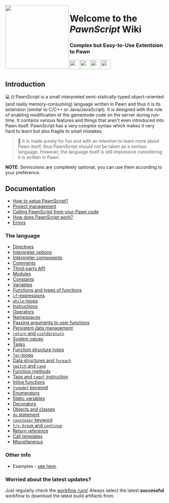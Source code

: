 <p align="left">
  <img height="200" align="left" src="https://cdn.discordapp.com/attachments/1130879376423145522/1134837198336819240/chess-game-piece-clipart-design-illustration-free-png.png">
</p>
<h1 align = "left">Welcome to the <i><b>PawnScript</b></i> Wiki</h1>
<h3 align = "left">
  Complex but Easy-to-Use Extentsion to Pawn
</h3>

<img height="30" align="left" src="https://cdn.discordapp.com/attachments/1130879376423145522/1137384085271093308/Pawn_logo.png">
<img height="30" align="left" src="https://cdn.discordapp.com/attachments/1130879376423145522/1137382717672136767/BraceTeamProduct.png">
<img height="30" align="left" href="https://sa-mp.com" src="https://cdn.discordapp.com/attachments/1130879376423145522/1134843694487441438/brace_samp.png">
<img height="30" align="left" src="https://cdn.discordapp.com/attachments/1130879376423145522/1137381948529070131/logo-dark-trans.png">

<br></br>

## Introduction
:computer: ¤ PawnScript is a small interpreted semi-statically-typed object-oriented (and really memory-consuming) language written in Pawn and thus it is its extension (similar to C/C++ or Java/JavaScript). It is designed with the role of enabling modification of the gamemode code on the server during run-time. It contains various features and things that aren't even introduced into Pawn itself. PawnScript has a very complex syntax which makes it very hard to learn but also fragile to small mistakes.


> :paperclip: It is made purely for fun and with an intention to learn more about Pawn itself, thus PawnScript should not be taken as a serious language. However, the language itself is still impressive considering it is written in Pawn.

<p><b>NOTE</b>: Semicolons are completely optional, you can use them according to your preference.</p>

## Documentation

- [How to setup PawnScript?](doc/setup.md)
- [Project management](doc/proj.md)
- [Calling PawnScript from your Pawn code](doc/pawn.md)
- [How does PawnScript work?](doc/how.md)
- [Errors](doc/errors.md)

### The language

- [Directives](doc/directives.md)
- [Interpreter options](doc/options.md)
- [Interpreter components](doc/components.md)
- [Comments](doc/comments.md)
- [Third-party API](doc/api.md)
- [Modules](doc/modules.md)
- [Constants](doc/const.md)
- [Variables](doc/vars.md)
- [Functions and types of functions](doc/forms.md)
- [`if`-expressions](doc/if.md)
- [`while`-loops](doc/while.md)
- [Instructions](doc/instruct.md)
- [Operators](doc/oper.md)
- [Namespaces](doc/namespace.md)
- [Passing arguments to user functions](doc/userargs.md)
- [Persistent data management](doc/persistent.md)
- [`return` and `yield&return`](doc/return.md)
- [System values](doc/sysval.md)
- [Tasks](doc/tasks.md)
- [Function structure types](doc/struct.md)
- [`for`-loops](doc/for.md)
- [Data structures and `foreach`](doc/foreach.md)
- [`switch` and `case`](doc/switch.md)
- [Function methods](doc/methods.md)
- [Tags and `tagof` instruction](doc/tags.md)
- [Inline functions](doc/inline.md)
- [`typedef` keyword](doc/typedef.md)
- [Enumerators](doc/enum.md)
- [Static variables](doc/static.md)
- [Decorators](doc/decorators.md)
- [Objects and classes](doc/objclass.md)
- [`do` statement](doc/do.md)
- [`constexpr` keyword](doc/constexpr.md)
- [`try`, `break` and `continue`](doc/try.md)
- [Return reference](doc/retref.md)
- [Call templates](doc/template.md)
- [Miscellaneous](doc/misc.md)

### Other info

- Examples - [see here](doc/dpp_example.md).


### Worried about the latest updates?

Just regularly check the [workflow runs](https://github.com/bracetm/pawnscript/actions)! Always select the latest **successful** workflow to download the latest build artifacts from.
